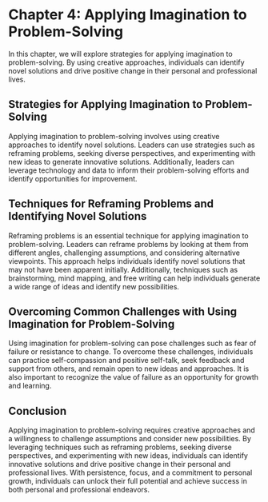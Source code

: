 Chapter 4: Applying Imagination to Problem-Solving
==================================================

In this chapter, we will explore strategies for applying imagination to problem-solving. By using creative approaches, individuals can identify novel solutions and drive positive change in their personal and professional lives.

Strategies for Applying Imagination to Problem-Solving
------------------------------------------------------

Applying imagination to problem-solving involves using creative approaches to identify novel solutions. Leaders can use strategies such as reframing problems, seeking diverse perspectives, and experimenting with new ideas to generate innovative solutions. Additionally, leaders can leverage technology and data to inform their problem-solving efforts and identify opportunities for improvement.

Techniques for Reframing Problems and Identifying Novel Solutions
-----------------------------------------------------------------

Reframing problems is an essential technique for applying imagination to problem-solving. Leaders can reframe problems by looking at them from different angles, challenging assumptions, and considering alternative viewpoints. This approach helps individuals identify novel solutions that may not have been apparent initially. Additionally, techniques such as brainstorming, mind mapping, and free writing can help individuals generate a wide range of ideas and identify new possibilities.

Overcoming Common Challenges with Using Imagination for Problem-Solving
-----------------------------------------------------------------------

Using imagination for problem-solving can pose challenges such as fear of failure or resistance to change. To overcome these challenges, individuals can practice self-compassion and positive self-talk, seek feedback and support from others, and remain open to new ideas and approaches. It is also important to recognize the value of failure as an opportunity for growth and learning.

Conclusion
----------

Applying imagination to problem-solving requires creative approaches and a willingness to challenge assumptions and consider new possibilities. By leveraging techniques such as reframing problems, seeking diverse perspectives, and experimenting with new ideas, individuals can identify innovative solutions and drive positive change in their personal and professional lives. With persistence, focus, and a commitment to personal growth, individuals can unlock their full potential and achieve success in both personal and professional endeavors.
